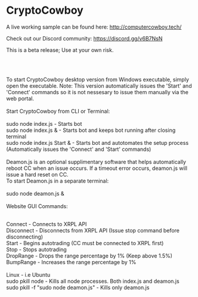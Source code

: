 # CryptoCowboy

A live working sample can be found here: http://computercowboy.tech/

Check out our Discord community: https://discord.gg/v6B7NsN

This is a beta release; Use at your own risk.

<br><br>

To start CryptoCowboy desktop version from Windows executable, simply open the executable. Note: This version automatically issues the 'Start' and 'Connect' commands so it is not nessesary to issue them manually via the web portal.
<br><br>
Start CryptoCowboy from CLI or Terminal:
<br><br>
sudo node index.js			-	Starts bot
<br>
sudo node index.js &		-	Starts bot and keeps bot running after closing terminal
<br>
sudo node index.js Start &	-	Starts bot and autotomates the setup process (Automatically issues the 'Connect' and 'Start' commands)
<br>
<br>
Deamon.js is an optional supplimentary software that helps automatically reboot CC when an issue occurs. If a timeout error occurs, deamon.js will issue a hard reset on CC.<br>
To start Deamon.js in a separate terminal:
<br>
<br>
sudo node deamon.js &
<br>
<br>
Website GUI Commands:
<br>
<br>

Connect     -   Connects to XRPL API
<br>
Disconnect	-	Disconnects from XRPL API (Issue stop command before disconnecting)
<br>
Start       -   Begins autotrading (CC must be connected to XRPL first)
<br>
Stop		-	Stops autotrading
<br>
DropRange   -    Drops the range percentage by 1% (Keep above 1.5%)
<br>
BumpRange   -   Increases the range percentage by 1%
<br>
<br>
Linux - i.e Ubuntu
<br>
sudo pkill node                        -    Kills all node processes. Both index.js and deamon.js
<br>
sudo pkill -f "sudo node deamon.js"    -    Kills only deamon.js
<br>
